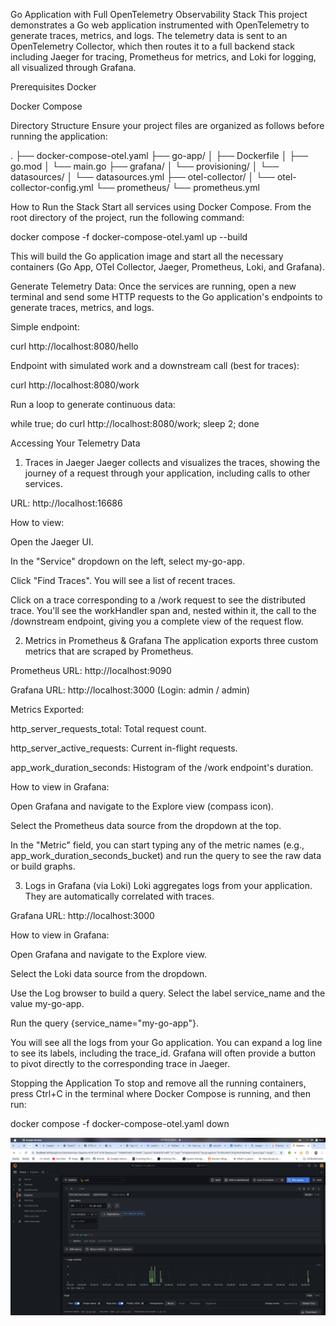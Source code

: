 Go Application with Full OpenTelemetry Observability Stack
This project demonstrates a Go web application instrumented with OpenTelemetry to generate traces, metrics, and logs. The telemetry data is sent to an OpenTelemetry Collector, which then routes it to a full backend stack including Jaeger for tracing, Prometheus for metrics, and Loki for logging, all visualized through Grafana.

Prerequisites
Docker

Docker Compose

Directory Structure
Ensure your project files are organized as follows before running the application:

.
├── docker-compose-otel.yaml
├── go-app/
│   ├── Dockerfile
│   ├── go.mod
│   └── main.go
├── grafana/
│   └── provisioning/
│       └── datasources/
│           └── datasources.yml
├── otel-collector/
│   └── otel-collector-config.yml
└── prometheus/
└── prometheus.yml

How to Run the Stack
Start all services using Docker Compose. From the root directory of the project, run the following command:

docker compose -f docker-compose-otel.yaml up --build

This will build the Go application image and start all the necessary containers (Go App, OTel Collector, Jaeger, Prometheus, Loki, and Grafana).

Generate Telemetry Data: Once the services are running, open a new terminal and send some HTTP requests to the Go application's endpoints to generate traces, metrics, and logs.

Simple endpoint:

curl http://localhost:8080/hello

Endpoint with simulated work and a downstream call (best for traces):

curl http://localhost:8080/work

Run a loop to generate continuous data:

while true; do curl http://localhost:8080/work; sleep 2; done

Accessing Your Telemetry Data
1. Traces in Jaeger
   Jaeger collects and visualizes the traces, showing the journey of a request through your application, including calls to other services.

URL: http://localhost:16686

How to view:

Open the Jaeger UI.

In the "Service" dropdown on the left, select my-go-app.

Click "Find Traces". You will see a list of recent traces.

Click on a trace corresponding to a /work request to see the distributed trace. You'll see the workHandler span and, nested within it, the call to the /downstream endpoint, giving you a complete view of the request flow.

2. Metrics in Prometheus & Grafana
   The application exports three custom metrics that are scraped by Prometheus.

Prometheus URL: http://localhost:9090

Grafana URL: http://localhost:3000 (Login: admin / admin)

Metrics Exported:

http_server_requests_total: Total request count.

http_server_active_requests: Current in-flight requests.

app_work_duration_seconds: Histogram of the /work endpoint's duration.

How to view in Grafana:

Open Grafana and navigate to the Explore view (compass icon).

Select the Prometheus data source from the dropdown at the top.

In the "Metric" field, you can start typing any of the metric names (e.g., app_work_duration_seconds_bucket) and run the query to see the raw data or build graphs.

3. Logs in Grafana (via Loki)
   Loki aggregates logs from your application. They are automatically correlated with traces.

Grafana URL: http://localhost:3000

How to view in Grafana:

Open Grafana and navigate to the Explore view.

Select the Loki data source from the dropdown.

Use the Log browser to build a query. Select the label service_name and the value my-go-app.

Run the query {service_name="my-go-app"}.

You will see all the logs from your Go application. You can expand a log line to see its labels, including the trace_id. Grafana will often provide a button to pivot directly to the corresponding trace in Jaeger.

Stopping the Application
To stop and remove all the running containers, press Ctrl+C in the terminal where Docker Compose is running, and then run:

docker compose -f docker-compose-otel.yaml down


![img.png](img.png)